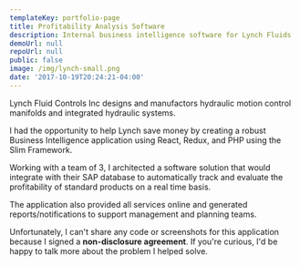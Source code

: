 ```yaml
---
templateKey: portfolio-page
title: Profitability Analysis Software
description: Internal business intelligence software for Lynch Fluids
demoUrl: null
repoUrl: null
public: false
image: /img/lynch-small.png
date: '2017-10-19T20:24:21-04:00'
---
```


Lynch Fluid Controls Inc designs and manufactors hydraulic motion control manifolds and integrated hydraulic systems.

I had the opportunity to help Lynch save money by creating a robust Business Intelligence application using React, Redux, and PHP using the Slim Framework.

Working with a team of 3, I architected a software solution that would integrate with their SAP database to automatically track and evaluate the profitability of standard products on a real time basis. 

The application also provided all services online and generated reports/notifications to support management and planning teams.

Unfortunately, I can't share any code or screenshots for this application because I signed a **non-disclosure agreement**. If you're curious, I'd be happy to talk more about the problem I helped solve.
